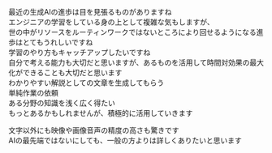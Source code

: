最近の生成AIの進歩は目を見張るものがありますね  
エンジニアの学習をしている身の上として複雑な気もしますが、  
世の中がリソースをルーティンワークではないところにより回せるようになる進歩はとてもうれしいですね  
学習のやり方もキャッチアップしたいですね  
自分で考える能力も大切だと思いますが、あるものを活用して時間対効果の最大化ができることも大切だと思います  
 わかりやすい解説としての文章を生成してもらう  
 単純作業の依頼  
 ある分野の知識を浅く広く得たい  
もっとあるかもしれませんが、積極的に活用していきます  

文字以外にも映像や画像音声の精度の高さも驚きです  
AIの最先端ではないにしても、一般の方よりは詳しくありたいと思います